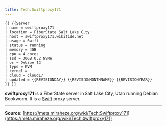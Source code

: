 ```yaml
---
title: Tech:Swiftproxy171
---
```


```
{{ {{Server
| name = swiftproxy171
| location = FiberState Salt Lake City
| host = swiftproxy171.wikitide.net
| usage = Swift
| status = running
| memory = 4GB
| cpu = 4 cores
| ssd = 30GB U.2 NVMe
| os = Debian 12
| type = KVM
| kernel =
| cloud = cloud17
| updated = {{REVISIONDAY}} {{REVISIONMONTHNAME}} {{REVISIONYEAR}}
}} }}
```

**swiftproxy171** is a FiberState server in Salt Lake City, Utah running Debian Bookworm. It is a [Swift](https://meta.miraheze.org/wiki/Tech:Swift) proxy server.

----
**Source**: [https://meta.miraheze.org/wiki/Tech:Swiftproxy171](https://meta.miraheze.org/wiki/Tech:Swiftproxy171)